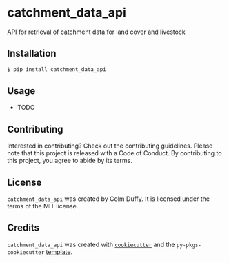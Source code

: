 # catchment_data_api

API for retrieval of catchment data for land cover and livestock

## Installation

```bash
$ pip install catchment_data_api
```

## Usage

- TODO

## Contributing

Interested in contributing? Check out the contributing guidelines. Please note that this project is released with a Code of Conduct. By contributing to this project, you agree to abide by its terms.

## License

`catchment_data_api` was created by Colm Duffy. It is licensed under the terms of the MIT license.

## Credits

`catchment_data_api` was created with [`cookiecutter`](https://cookiecutter.readthedocs.io/en/latest/) and the `py-pkgs-cookiecutter` [template](https://github.com/py-pkgs/py-pkgs-cookiecutter).
